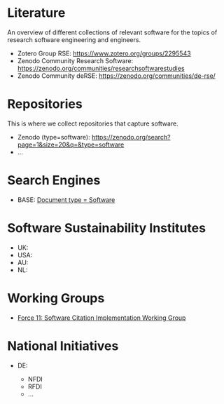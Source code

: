 # Literature

An overview of different collections of relevant software for the topics of research software engineering and engineers.

- Zotero Group RSE: <https://www.zotero.org/groups/2295543>
- Zenodo Community Research Software: <https://zenodo.org/communities/researchsoftwarestudies>
- Zenodo Community deRSE: <https://zenodo.org/communities/de-rse/>

# Repositories

This is where we collect repositories that capture software.

- Zenodo (type=software): <https://zenodo.org/search?page=1&size=20&q=&type=software>
- ...

# Search Engines

- BASE: [Document type = Software](https://www.base-search.net/Search/Results?type=all&lookfor=doctype%3A6&ling=0&oaboost=1&name=&thes=&refid=dcresen&newsearch=1)

# Software Sustainability Institutes

- UK:
- USA:
- AU:
- NL:

# Working Groups

- [Force 11: Software Citation Implementation Working Group](https://www.force11.org/group/software-citation-implementation-working-group)

# National Initiatives

- DE:

  - NFDI
  - RFDI
  - ...
